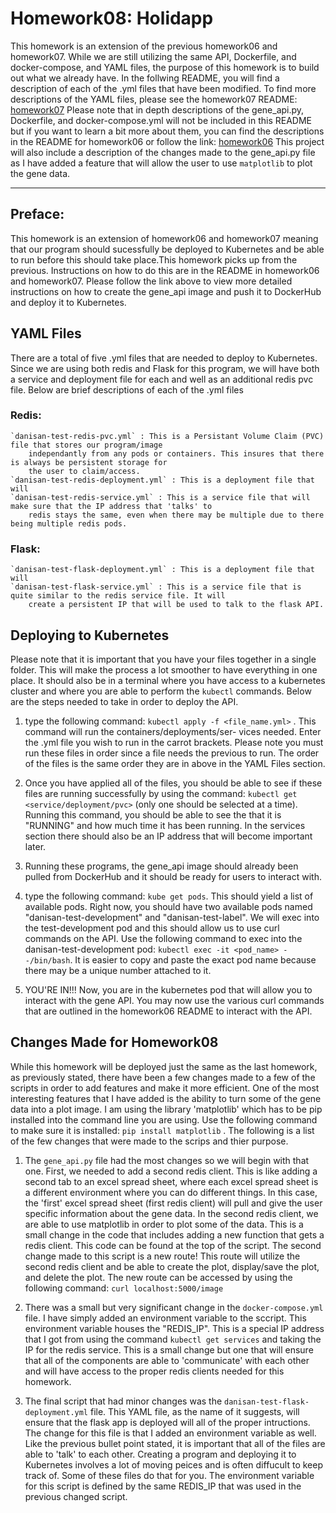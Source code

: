 # Homework08: Holidapp

This homework is an extension of the previous homework06 and homework07. While we are still utilizing the same API, Dockerfile, and 
docker-compose, and YAML files, the purpose of this homework is to build out what we already have. In the follwing README, you will
find a description of each of the .yml files that have been modified. To find more descriptions of the YAML files, please see 
the homework07 README: [homework07](https://github.com/DanielaLeticia/COE332-Homeworks/tree/main/homework07)
Please note that in depth descriptions of the gene_api.py, Dockerfile, and docker-compose.yml will not be included in this 
README but if you want to learn a bit more about them, you can find the descriptions in the README for homework06 or 
follow the link: [homework06](https://github.com/DanielaLeticia/COE332-Homeworks/tree/main/homework06)
This project will also include a description of the changes made to the gene_api.py file as I have added a feature that will 
allow the user to use `matplotlib` to plot the gene data.

---

## Preface:
This homework is an extension of homework06 and homework07 meaning that our program should sucessfully be deployed to Kubernetes
and be able to run before this should take place.This homework picks up from the previous. 
Instructions on how to do this are in the README in homework06 and homework07. Please follow the link above to view more 
detailed instructions on how to create the gene_api image and push it to DockerHub and deploy it to Kubernetes.

## YAML Files
There are a total of five .yml files that are needed to deploy to Kubernetes. Since we are using both redis and Flask for this
program, we will have both a service and deployment file for each and well as an additional redis pvc file. Below are brief
descriptions of each of the .yml files

### Redis:
	`danisan-test-redis-pvc.yml` : This is a Persistant Volume Claim (PVC) file that stores our program/image
		independantly from any pods or containers. This insures that there is always be persistent storage for
		the user to claim/access.
	`danisan-test-redis-deployment.yml` : This is a deployment file that will 
	`danisan-test-redis-service.yml` : This is a service file that will make sure that the IP address that 'talks' to
		redis stays the same, even when there may be multiple due to there being multiple redis pods. 

### Flask:
	`danisan-test-flask-deployment.yml` : This is a deployment file that will
	`danisan-test-flask-service.yml` : This is a service file that is quite similar to the redis service file. It will
		create a persistent IP that will be used to talk to the flask API. 

## Deploying to Kubernetes
Please note that it is important that you have your files together in a single folder. This will make the process a lot smoother to
have everything in one place. It should also be in a terminal where you have access to a kubernetes cluster and where you are able
to perform the `kubectl` commands. Below are the steps needed to take in order to deploy the API.

1. type the following command: `kubectl apply -f <file_name.yml>` . This command will run the containers/deployments/ser-
	vices needed. Enter the .yml file you wish to run in the carrot brackets. Please note you must run these files
	in order since a file needs the previous to run. The order of the files is the same order they are in above in the
	YAML Files section.
 
2. Once you have applied all of the files, you should be able to see if these files are running successfully by using the
	command: `kubectl get <service/deployment/pvc>` (only one should be selected at a time). Running this command, 
	you should be able to see the that it is "RUNNING" and how much time it has been running. In the services section
	there should also be an IP address that will become important later.

3. Running these programs, the gene_api image should already been pulled from DockerHub and it should be ready for
	users to interact with.

4. type the following command: `kube get pods`. This should yield a list of available pods. Right now, you should have two
	available pods named "danisan-test-development" and "danisan-test-label". We will exec into the test-development
	pod and this should allow us to use curl commands on the API. Use the following command to exec into the 
	danisan-test-development pod: `kubectl exec -it <pod_name> --/bin/bash`. It is easier to copy and paste the exact
	pod name because there may be a unique number attached to it.
 
5. YOU'RE IN!!! Now, you are in the kubernetes pod that will allow you to interact with the gene API. You may now use
	the various curl commands that are outlined in the homework06 README to interact with the API. 

## Changes Made for Homework08
While this homework will be deployed just the same as the last homework, as previously stated, there have been a few changes made 
to a few of the scripts in order to add features and make it more efficient. One of the most interesting features that I have added
is the ability to turn some of the gene data into a plot image. I am using the library 'matplotlib' which has to be pip installed
into the command line you are using. Use the following command to make sure it is installed: `pip install matplotlib` . The 
following is a list of the few changes that were made to the scrips and thier purpose. 

1. The `gene_api.py` file had the most changes so we will begin with that one. First, we needed to add a second redis client. This
	is like adding a second tab to an excel spread sheet, where each excel spread sheet is a different environment where you
	can do different things. In this case, the 'first' excel spread sheet (first redis client) will pull and give the user 
	specific information about the gene data. In the second redis client, we are able to use matplotlib in order to plot 
	some of the data. This is a small change in the code that includes adding a new function that gets a redis client. This
	code can be found at the top of the script. The second change made to this script is a new route! This route will utilize
	the second redis client and be able to create the plot, display/save the plot, and delete the plot. The new route can be 
	accessed by using the following command: `curl localhost:5000/image`

2. There was a small but very significant change in the `docker-compose.yml` file. I have simply added an environment variable to 
	the sccript. This environment variable houses the "REDIS_IP". This is a special IP address that I got from using the 
	command `kubectl get services` and taking the IP for the redis service. This is a small change but one that will ensure
	that all of the components are able to 'communicate' with each other and will have access to the proper redis clients 
	needed for this homework.

3. The final script that had minor changes was the `danisan-test-flask-deployment.yml` file. This YAML file, as the name of it
	suggests, will ensure that the flask app is deployed will all of the proper intructions. The change for this file
	is that I added an environment variable as well. Like the previous bullet point stated, it is important that all of the 
	files are able to 'talk' to each other. Creating a program and deploying it to Kubernetes involves a lot of moving peices
	and is often diffucult to keep track of. Some of these files do that for you. The environment variable for this script
	is defined by the same REDIS_IP that was used in the previous changed script. 

 
